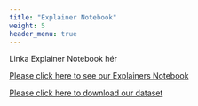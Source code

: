 ```yaml
---
title: "Explainer Notebook"
weight: 5
header_menu: true
---
```


Linka Explainer Notebook hér

[Please click here to see our Explainers Notebook](https://nbviewer.org/github/berglind1707/Harry-Potter-Data/blob/main/harry_potter_explainers_notebook.ipynb)


[Please click here to download our dataset](https://github.com/berglind1707/Harry-Potter-Data.git)